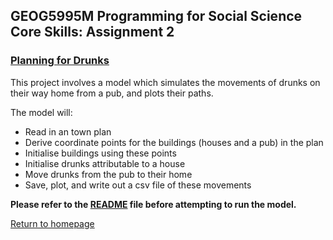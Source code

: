 ## GEOG5995M Programming for Social Science Core Skills: Assignment 2

### [Planning for Drunks](https://github.com/erica-kane/CPSA2)


This project involves a model which simulates the movements of drunks on their way home from a pub, and plots their paths. 

The model will: 

- Read in an town plan
- Derive coordinate points for the buildings (houses and a pub) in the plan
- Initialise buildings using these points
- Initialise drunks attributable to a house
- Move drunks from the pub to their home
- Save, plot, and write out a csv file of these movements 


**Please refer to the [README](https://github.com/erica-kane/CPSA2/blob/main/README.md) file before attempting to run the model.**


[Return to homepage](index.md)
